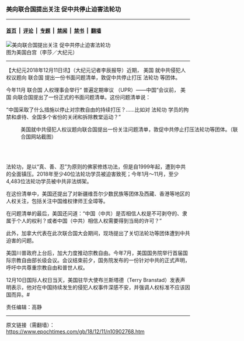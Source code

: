 ### 美向联合国提出关注 促中共停止迫害法轮功

---

#### [首页](../../../..?n10902768) &nbsp;|&nbsp; [评论](../../../../../epoch-comment?n10902768) &nbsp;|&nbsp; [专题](../../../../../epoch-special?n10902768) &nbsp;|&nbsp; [禁闻](../../../../../epoch-news?n10902768) &nbsp;|&nbsp; [禁书](../../../../../books?n10902768) &nbsp;|&nbsp; [翻墙](https://github.com/gfw-breaker/nogfw/blob/master/README.md?n10902768)


<div><img alt="美向联合国提出关注 促中共停止迫害法轮功" class="attachment-djy_600_400 size-djy_600_400 wp-post-image" src="https://i.epochtimes.com/assets/uploads/2018/12/1-31.jpg"/>
<div class="caption">
 图为美国白宫（李莎／大纪元）
</div></div><hr/><div class="post_content" id="artbody" itemprop="articleBody">
 <!-- article content begin -->
 <p>
  【大纪元2018年12月11日讯】（大纪元记者李辰报导）近期，
  <ok href="https://www.epochtimes.com/gb/tag/%E7%BE%8E%E5%9B%BD.html">
   美国
  </ok>
  就中共侵犯人权议题向
  <ok href="https://www.epochtimes.com/gb/tag/%E8%81%94%E5%90%88%E5%9B%BD.html">
   联合国
  </ok>
  提出一份书面问题清单，敦促中共停止打压
  <ok href="https://www.epochtimes.com/gb/tag/%E6%B3%95%E8%BD%AE%E5%8A%9F.html">
   法轮功
  </ok>
  等团体。
 </p>
 <p>
  今年11月
  <ok href="https://www.epochtimes.com/gb/tag/%E8%81%94%E5%90%88%E5%9B%BD.html">
   联合国
  </ok>
  人权理事会举行“
  <ok href="https://www.epochtimes.com/gb/tag/%E6%99%AE%E9%81%8D%E5%AE%9A%E6%9C%9F%E5%AE%A1%E8%AE%AE.html">
   普遍定期审议
  </ok>
  （UPR）——中国”会议前，
  <ok href="https://www.epochtimes.com/gb/tag/%E7%BE%8E%E5%9B%BD.html">
   美国
  </ok>
  向联合国提出了一份正式的书面问题清单。这份问题清单说：
 </p>
 <p>
  “中国采取了什么措施以停止对宗教自由的持续打压？……比如对
  <ok href="https://www.epochtimes.com/gb/tag/%E6%B3%95%E8%BD%AE%E5%8A%9F.html">
   法轮功
  </ok>
  学员的拘禁和虐待、全国多个省份的关闭和拆除教堂运动？”
 </p>
 <figure aria-describedby="caption-attachment-10902792" class="wp-caption aligncenter" id="attachment_10902792" style="width: 600px">
  <ok href="https://i.epochtimes.com/assets/uploads/2018/12/Screen-Shot-2018-12-10-at-8.53.58-PM.png" target="_blank">
   <img alt="" class="size-full wp-image-10902792" src="https://i.epochtimes.com/assets/uploads/2018/12/Screen-Shot-2018-12-10-at-8.53.58-PM.png"/>
  </ok>
  <br/><figcaption class="wp-caption-text" id="caption-attachment-10902792">
   美国就中共侵犯人权议题向联合国提出一份关注问题清单，敦促中共停止打压法轮功等团体。（联合国网站截图）
  </figcaption><br/>
 </figure><br/>
 <p>
  法轮功，是以“真、善、忍”为原则的佛家修炼功法，但是自1999年起，遭到中共的全面镇压。2018年至少40位法轮功学员被迫害致死；今年1月～11月，至少4,483位法轮功学员被中共非法绑架。
 </p>
 <p>
  在这份清单中，美国还提出了对新疆维吾尔少数民族等团体及西藏、香港等地区的人权关注，包括关注中国维权律师王全璋等。
 </p>
 <p>
  在问题清单的最后，美国还问道：“中国（中共）是否相信人权是不可剥夺的、隶属于个人的权利？或者中国（中共）相信人权需要得到当局的许可？”
 </p>
 <p>
  此外，加拿大代表在此次联合国大会期间，现场提出了关切法轮功等团体遭到中共迫害的问题。
 </p>
 <p>
  美国川普政府上台后，加大力度推动宗教自由。今年7月，美国国务院举行首届国际宗教自由部长级会议。会议结束前夕，国务院发布的一份针对中共的正式声明，呼吁中共尊重宗教自由和普世人权。
 </p>
 <p>
  12月10日国际人权日当天，美国驻华大使布兰斯塔德（Terry Branstad）发表声明表示，他对在中国持续发生的侵犯人权事件深感不安，并强调人权标准不应该因国而异。#
 </p>
 <p>
  责任编辑：高静
 </p>
 <!-- article content end -->
 <div id="below_article_ad">
 </div>
</div>


---

原文链接（需翻墙）：https://www.epochtimes.com/gb/18/12/11/n10902768.htm